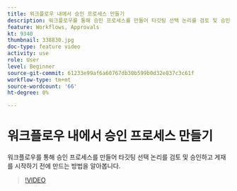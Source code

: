 ```yaml
---
title: 워크플로우 내에서 승인 프로세스 만들기
description: 워크플로우를 통해 승인 프로세스를 만들어 타깃팅 선택 논리를 검토 및 승인하고 게재를 시작하기 전에 만드는 방법을 알아봅니다.
feature: Workflows, Approvals
kt: 9340
thumbnail: 338830.jpg
doc-type: feature video
activity: use
role: User
level: Beginner
source-git-commit: 61233e99af6a60767db30b599b0d32e837c3c61f
workflow-type: tm+mt
source-wordcount: '66'
ht-degree: 0%

---
```



# 워크플로우 내에서 승인 프로세스 만들기

워크플로우를 통해 승인 프로세스를 만들어 타깃팅 선택 논리를 검토 및 승인하고 게재를 시작하기 전에 만드는 방법을 알아봅니다.

>[!VIDEO](https://video.tv.adobe.com/v/338830?quality=12)
